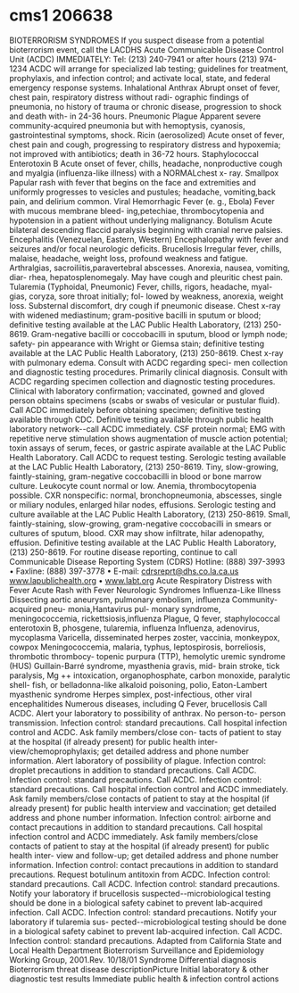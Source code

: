 # cms1 206638

BIOTERRORISM SYNDROMES
If you suspect disease from a potential bioterrorism event, call the LACDHS Acute Communicable Disease Control Unit (ACDC) IMMEDIATELY:
Tel: (213) 240-7941 or after hours (213) 974-1234
ACDC will arrange for specialized lab testing; guidelines for treatment, prophylaxis, and infection control; and activate local, state, and federal emergency response systems.
Inhalational Anthrax
Abrupt onset of fever, chest pain,
respiratory distress without radi-
ographic findings of pneumonia, no
history of trauma or chronic disease,
progression to shock and death with-
in 24-36 hours.
Pneumonic Plague
Apparent severe community-acquired
pneumonia but with hemoptysis,
cyanosis, gastrointestinal symptoms,
shock.
Ricin (aerosolized)
Acute onset of fever, chest pain and
cough, progressing to respiratory
distress and hypoxemia; not
improved with antibiotics; death in
36-72 hours.
Staphylococcal Enterotoxin B
Acute onset of fever, chills,
headache, nonproductive cough and
myalgia (influenza-like illness) with a
NORMALchest x- ray.
Smallpox
Papular rash with fever that begins on the
face and extremities and uniformly
progresses to vesicles and pustules;
headache, vomiting,back pain, and
delirium common.
Viral Hemorrhagic Fever
(e. g., Ebola)
Fever with mucous membrane bleed-
ing,petechiae, thrombocytopenia and
hypotension in a patient without
underlying malignancy.
Botulism
Acute bilateral descending flaccid
paralysis beginning with cranial
nerve palsies.
Encephalitis (Venezuelan,
Eastern, Western)
Encephalopathy with fever and
seizures and/or focal neurologic
deficits.
Brucellosis
Irregular fever, chills, malaise,
headache, weight loss, profound
weakness and fatigue. Arthralgias,
sacroiliitis,paravertebral abscesses.
Anorexia, nausea, vomiting, diar-
rhea, hepatosplenomegaly. May
have cough and pleuritic chest pain.
Tularemia (Typhoidal, Pneumonic)
Fever, chills, rigors, headache, myal-
gias, coryza, sore throat initially; fol-
lowed by weakness, anorexia, weight
loss. Substernal discomfort, dry cough if
pneumonic disease.
Chest x-ray with widened mediastinum;
gram-positive bacilli in sputum or blood;
definitive testing available at the LAC Public
Health Laboratory, (213) 250-8619.
Gram-negative bacilli or coccobacilli in
sputum, blood or lymph node; safety-
pin appearance with Wright or Giemsa
stain; definitive testing available at the
LAC Public Health Laboratory,
(213) 250-8619.
Chest x-ray with pulmonary edema.
Consult with ACDC regarding speci-
men collection and diagnostic testing
procedures.
Primarily clinical diagnosis. Consult with
ACDC regarding specimen collection
and diagnostic testing procedures.
Clinical with laboratory confirmation;
vaccinated, gowned and gloved person
obtains specimens (scabs or swabs of
vesicular or pustular fluid). Call ACDC
immediately before obtaining specimen;
definitive testing available through CDC.
Definitive testing available through
public health laboratory network--call
ACDC immediately.
CSF protein normal; EMG with repetitive
nerve stimulation shows augmentation
of muscle action potential; toxin assays
of serum, feces, or gastric aspirate
available at the LAC Public Health
Laboratory. Call ACDC to request testing.
Serologic testing available at the LAC
Public Health Laboratory, (213) 250-8619.
Tiny, slow-growing, faintly-staining,
gram-negative coccobacilli in blood or
bone marrow culture. Leukocyte count
normal or low. Anemia, thrombocytopenia
possible. CXR nonspecific: normal,
bronchopneumonia, abscesses, single
or miliary nodules, enlarged hilar
nodes, effusions. Serologic testing and
culture available at the LAC Public
Health Laboratory, (213) 250-8619.
Small, faintly-staining, slow-growing,
gram-negative coccobacilli in smears
or cultures of sputum, blood. CXR may
show infiltrate, hilar adenopathy, effusion.
Definitive testing available at the LAC
Public Health Laboratory, (213) 250-8619.
For routine disease reporting, continue to call Communicable Disease Reporting System (CDRS)
Hotline: (888) 397-3993 • Faxline: (888) 397-3778 • E-mail: cdrsreprt@dhs.co.la.ca.us
www.lapublichealth.org  •  www.labt.org
Acute Respiratory
Distress with Fever
Acute Rash with
Fever
Neurologic
Syndromes
Influenza-Like
Illness
Dissecting aortic
aneurysm, pulmonary
embolism, influenza
Community-acquired pneu-
monia,Hantavirus pul-
monary syndrome,
meningococcemia,
rickettsiosis,influenza
Plague, Q fever,
staphylococcal enterotoxin B,
phosgene, tularemia,
influenza 
Influenza, adenovirus,
mycoplasma
Varicella, disseminated
herpes zoster, vaccinia,
monkeypox, cowpox
Meningococcemia,
malaria, typhus,
leptospirosis, borreliosis,
thrombotic thrombocy-
topenic purpura (TTP),
hemolytic uremic
syndrome (HUS)
Guillain-Barré syndrome,
myasthenia gravis, mid-
brain stroke, tick paralysis,
Mg
++
intoxication,
organophosphate, carbon
monoxide, paralytic shell-
fish, or belladonna-like
alkaloid poisoning, polio,
Eaton-Lambert myasthenic
syndrome
Herpes simplex,
post-infectious, 
other viral encephalitides
Numerous diseases,
including Q Fever,
brucellosis
Call ACDC. Alert your laboratory to
possibility of anthrax. No person-to-
person transmission.
Infection control: standard precautions.
Call hospital infection control and
ACDC. Ask family members/close con-
tacts of patient to stay at the hospital (if
already present) for public health inter-
view/chemoprophylaxis; get detailed
address and phone number information.
Alert laboratory of possibility of plague.
Infection control: droplet precautions in
addition to standard precautions.
Call ACDC.
Infection control: standard precautions.
Call ACDC.
Infection control: standard precautions.
Call hospital infection control and ACDC
immediately.  Ask family members/close
contacts of patient to stay at the hospital
(if already present) for public health
interview and vaccination; get detailed
address and phone number information.
Infection control: airborne and contact
precautions in addition to standard
precautions.
Call hospital infection control and ACDC
immediately.  Ask family members/close
contacts of patient to stay at the hospital
(if already present) for public health inter-
view and follow-up; get detailed address
and phone number information.
Infection control: contact precautions in
addition to standard precautions.
Request botulinum antitoxin from ACDC.
Infection control: standard precautions.
Call ACDC.
Infection control: standard precautions.
Notify your laboratory if brucellosis
suspected--microbiological testing should
be done in a biological safety cabinet to
prevent lab-acquired infection. Call ACDC.
Infection control: standard precautions.
Notify your laboratory if tularemia sus-
pected--microbiological testing should be
done in a biological safety cabinet to
prevent lab-acquired infection. Call ACDC.
Infection control: standard precautions.
Adapted from California State and Local Health Department Bioterrorism Surveillance and Epidemiology Working Group, 2001.Rev. 10/18/01
Syndrome
Differential diagnosis
Bioterrorism threat disease descriptionPicture
Initial laboratory & other
diagnostic test results
Immediate public health & infection
control actions
